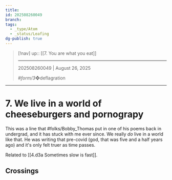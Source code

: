 ```yaml
---
title:
id: 202508260049
branch:
tags:
  - _type/Atom
  - _status/Leafing
dg-publish: true
---
```


> [!nav]
> up:: [[7. You are what you eat]]
> 
> ---
> 202508260049 | August 26, 2025
> 
> #_form/3_❖deflagration 

---
# 7. We live in a world of cheeseburgers and pornograpy

This was a line that #folks/Bobby_Thomas put in one of his poems back in undergrad, and it has stuck with me ever since. We really *do* live in a world like that. He was writing that pre-covid (god, that was five and a half years ago) and it's only felt truer as time passes.

Related to [[4.d3a Sometimes slow is fast]]. 

## Crossings